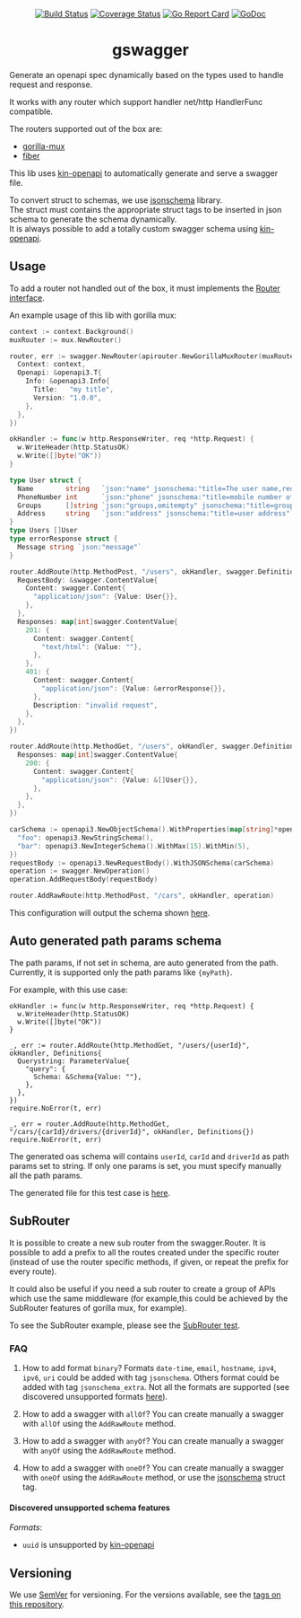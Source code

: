 <div align="center">

[![Build Status][github-actions-svg]][github-actions]
[![Coverage Status](https://coveralls.io/repos/github/davidebianchi/gswagger/badge.svg?branch=main)](https://coveralls.io/github/davidebianchi/gswagger?branch=main)
[![Go Report Card][go-report-card]][go-report-card-link]
[![GoDoc][godoc-svg]][godoc-link]

# gswagger

</div>

Generate an openapi spec dynamically based on the types used to handle request and response.

It works with any router which support handler net/http HandlerFunc compatible.

The routers supported out of the box are:

- [gorilla-mux](https://github.com/gorilla/mux)
- [fiber](https://github.com/gofiber/fiber)

This lib uses [kin-openapi] to automatically generate and serve a swagger file.

To convert struct to schemas, we use [jsonschema] library.  
The struct must contains the appropriate struct tags to be inserted in json schema to generate the schema dynamically.  
It is always possible to add a totally custom swagger schema using [kin-openapi].

## Usage

To add a router not handled out of the box, it must implements the [Router interface](./apirouter/router.go).

An example usage of this lib with gorilla mux:

```go
context := context.Background()
muxRouter := mux.NewRouter()

router, err := swagger.NewRouter(apirouter.NewGorillaMuxRouter(muxRouter), swagger.Options{
  Context: context,
  Openapi: &openapi3.T{
    Info: &openapi3.Info{
      Title:   "my title",
      Version: "1.0.0",
    },
  },
})

okHandler := func(w http.ResponseWriter, req *http.Request) {
  w.WriteHeader(http.StatusOK)
  w.Write([]byte("OK"))
}

type User struct {
  Name        string   `json:"name" jsonschema:"title=The user name,required" jsonschema_extras:"example=Jane"`
  PhoneNumber int      `json:"phone" jsonschema:"title=mobile number of user"`
  Groups      []string `json:"groups,omitempty" jsonschema:"title=groups of the user,default=users"`
  Address     string   `json:"address" jsonschema:"title=user address"`
}
type Users []User
type errorResponse struct {
  Message string `json:"message"`
}

router.AddRoute(http.MethodPost, "/users", okHandler, swagger.Definitions{
  RequestBody: &swagger.ContentValue{
    Content: swagger.Content{
      "application/json": {Value: User{}},
    },
  },
  Responses: map[int]swagger.ContentValue{
    201: {
      Content: swagger.Content{
        "text/html": {Value: ""},
      },
    },
    401: {
      Content: swagger.Content{
        "application/json": {Value: &errorResponse{}},
      },
      Description: "invalid request",
    },
  },
})

router.AddRoute(http.MethodGet, "/users", okHandler, swagger.Definitions{
  Responses: map[int]swagger.ContentValue{
    200: {
      Content: swagger.Content{
        "application/json": {Value: &[]User{}},
      },
    },
  },
})

carSchema := openapi3.NewObjectSchema().WithProperties(map[string]*openapi3.Schema{
  "foo": openapi3.NewStringSchema(),
  "bar": openapi3.NewIntegerSchema().WithMax(15).WithMin(5),
})
requestBody := openapi3.NewRequestBody().WithJSONSchema(carSchema)
operation := swagger.NewOperation()
operation.AddRequestBody(requestBody)

router.AddRawRoute(http.MethodPost, "/cars", okHandler, operation)
```

This configuration will output the schema shown [here](testdata/users_employees.json).

## Auto generated path params schema

The path params, if not set in schema, are auto generated from the path. Currently, it is supported only the path params like `{myPath}`.

For example, with this use case:

```golang
okHandler := func(w http.ResponseWriter, req *http.Request) {
  w.WriteHeader(http.StatusOK)
  w.Write([]byte("OK"))
}

_, err := router.AddRoute(http.MethodGet, "/users/{userId}", okHandler, Definitions{
  Querystring: ParameterValue{
    "query": {
      Schema: &Schema{Value: ""},
    },
  },
})
require.NoError(t, err)

_, err = router.AddRoute(http.MethodGet, "/cars/{carId}/drivers/{driverId}", okHandler, Definitions{})
require.NoError(t, err)
```

The generated oas schema will contains `userId`, `carId` and `driverId` as path params set to string.
If only one params is set, you must specify manually all the path params.

The generated file for this test case is [here](./testdata/params-autofill.json).

## SubRouter

It is possible to create a new sub router from the swagger.Router.
It is possible to add a prefix to all the routes created under the specific router (instead of use the router specific methods, if given, or repeat the prefix for every route).

It could also be useful if you need a sub router to create a group of APIs which use the same middleware (for example,this could be achieved by the SubRouter features of gorilla mux, for example).

To see the SubRouter example, please see the [SubRouter test](./integration_test.go).

### FAQ

1. How to add format `binary`?
Formats `date-time`, `email`, `hostname`, `ipv4`, `ipv6`, `uri` could be added with tag `jsonschema`. Others format could be added with tag `jsonschema_extra`. Not all the formats are supported (see discovered unsupported formats [here](#discovered-unsupported-schema-features)).

1. How to add a swagger with `allOf`?
You can create manually a swagger with `allOf` using the `AddRawRoute` method.

1. How to add a swagger with `anyOf`?
You can create manually a swagger with `anyOf` using the `AddRawRoute` method.

1. How to add a swagger with `oneOf`?
You can create manually a swagger with `oneOf` using the `AddRawRoute` method, or use the [jsonschema] struct tag.

#### Discovered unsupported schema features

*Formats*:

- `uuid` is unsupported by [kin-openapi]

## Versioning

We use [SemVer][semver] for versioning. For the versions available,
see the [tags on this repository](https://github.com/davidebianchi/gswagger/tags).

<!-- Reference -->
[kin-openapi]: https://github.com/getkin/kin-openapi
[jsonschema]: https://github.com/mia-platform/jsonschema
[github-actions]: https://github.com/davidebianchi/gswagger/actions
[github-actions-svg]: https://github.com/davidebianchi/gswagger/workflows/Test%20and%20build/badge.svg
[godoc-svg]: https://godoc.org/github.com/davidebianchi/gswagger?status.svg
[godoc-link]: https://godoc.org/github.com/davidebianchi/gswagger
[go-report-card]: https://goreportcard.com/badge/github.com/davidebianchi/gswagger
[go-report-card-link]: https://goreportcard.com/report/github.com/davidebianchi/gswagger
[semver]: https://semver.org/
